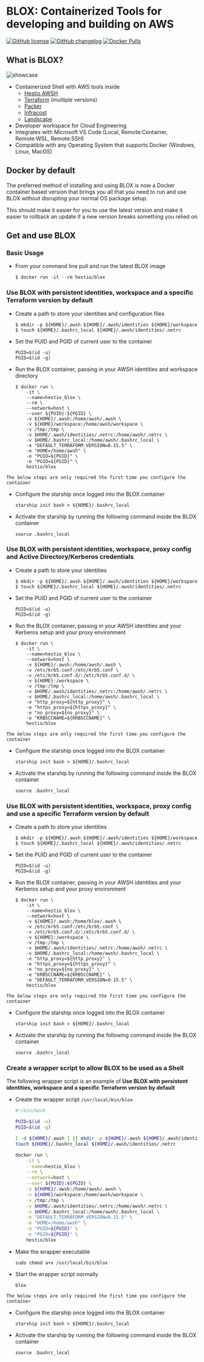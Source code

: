 # BLOX: Containerized Tools for developing and building on AWS

[![GitHub license](https://img.shields.io/github/license/hest-io/blox.svg?style=flat-square)](https://github.com/hest-io/blox/blob/master/LICENSE)
[![GitHub changelog](https://img.shields.io/badge/documentation-ONLINE-651fff.svg?style=flat-square)](https://worx.hest.io/blox/)
[![Docker Pulls](https://img.shields.io/docker/pulls/hestio/blox.svg)](https://hub.docker.com/r/hestio/blox)

## What is BLOX?

![showcase](docs/media/images/showcase-blox.png)

- Containerized Shell with AWS tools inside
  - [Hestio AWSH](https://worx.hest.io/awsh/)
  - [Terraform](https://www.terraform.io/) (multiple versions)
  - [Packer](https://www.packer.io/)
  - [Infracost](https://github.com/infracost/infracost)
  - [Landscape](https://github.com/coinbase/terraform-landscape)
- Developer workspace for Cloud Engineering
- Integrates with Microsoft VS Code (Local, Remote:Container, Remote:WSL, Remote:SSH)
- Compatible with any Operating System that supports Docker (Windows, Linux, MacOS)


## Docker by default

The preferred method of installing and using BLOX is now a Docker container based version that brings you all that you need to run and use BLOX without disrupting your normal OS package setup.

This should make it easier for you to use the latest version and make it easier to rollback an update if a new version breaks something you relied on


## Get and use BLOX

### Basic Usage

- From your command line pull and run the latest BLOX image

    ```console
    $ docker run -it --rm hestio/blox
    ```

### Use BLOX with persistent identities, workspace and  a specific Terraform version by default

- Create a path to store your identities and configuration files

    ```console
    $ mkdir -p ${HOME}/.awsh ${HOME}/.awsh/identities ${HOME}/workspace
    $ touch ${HOME}/.bashrc_local ${HOME}/.awsh/identities/.netrc
    ```

- Set the PUID and PGID of current user to the container
    ```console
    PUID=$(id -u)
    PGID=$(id -g)
    ```

- Run the BLOX container, passing in your AWSH identities and workspace directory

    ```console
    $ docker run \
        -it \
        --name=hestio_blox \
        --rm \
        --network=host \
        --user ${PUID}:${PGID} \
        -v ${HOME}/.awsh:/home/awsh/.awsh \
        -v ${HOME}/workspace:/home/awsh/workspace \
        -v /tmp:/tmp \
        -v $HOME/.awsh/identities/.netrc:/home/awsh/.netrc \
        -v $HOME/.bashrc_local:/home/awsh/.bashrc_local \
        -e "DEFAULT_TERRAFORM_VERSION=0.15.5" \
        -e "HOME=/home/awsh" \
        -e "PUID=${PUID}" \
        -e "PGID=${PGID}" \
        hestio/blox
    ```

`The below steps are only required the first time you configure the container`

- Configure the starship once logged into the BLOX container
    ```console
    starship init bash > ${HOME}/.bashrc_local
    ```
- Activate the starship by running the following command inside the BLOX container
    ```console
    source .bashrc_local
    ```

### Use BLOX with persistent identities, workspace, proxy config and Active Directory/Kerberos credentials

- Create a path to store your identities

    ```console
    $ mkdir -p ${HOME}/.awsh ${HOME}/.awsh/identities ${HOME}/workspace
    $ touch ${HOME}/.bashrc_local ${HOME}/.awsh/identities/.netrc
    ```

- Set the PUID and PGID of current user to the container
    ```console
    PUID=$(id -u)
    PGID=$(id -g)
    ```

- Run the BLOX container, passing in your AWSH identities and your Kerberos setup and your proxy environment

    ```console
    $ docker run \
        -it \
        --name=hestio_blox \
        --network=host \
        -v ${HOME}/.awsh:/home/awsh/.awsh \
        -v /etc/krb5.conf:/etc/krb5.conf \
        -v /etc/krb5.conf.d/:/etc/krb5.conf.d/ \
        -v ${HOME}:/workspace \
        -v /tmp:/tmp \
        -v $HOME/.awsh/identities/.netrc:/home/awsh/.netrc \
        -v $HOME/.bashrc_local:/home/awsh/.bashrc_local \    
        -e "http_proxy=${http_proxy}" \
        -e "https_proxy=${https_proxy}" \
        -e "no_proxy=${no_proxy}" \
        -e "KRB5CCNAME=${KRB5CCNAME}" \
        hestio/blox
    ```

`The below steps are only required the first time you configure the container`

- Configure the starship once logged into the BLOX container
    ```console
    starship init bash > ${HOME}/.bashrc_local
    ```
- Activate the starship by running the following command inside the BLOX container
    ```console
    source .bashrc_local
    ```

### Use BLOX with persistent identities, workspace, proxy config and use a specific Terraform version by default

- Create a path to store your identities

    ```console
    $ mkdir -p ${HOME}/.awsh ${HOME}/.awsh/identities ${HOME}/workspace
    $ touch ${HOME}/.bashrc_local ${HOME}/.awsh/identities/.netrc
    ```

- Set the PUID and PGID of current user to the container
    ```console
    PUID=$(id -u)
    PGID=$(id -g)
    ```

- Run the BLOX container, passing in your AWSH identities and your Kerberos setup and your proxy environment

    ```console
    $ docker run \
        -it \
        --name=hestio_blox \
        --network=host \
        -v ${HOME}/.awsh:/home/blox/.awsh \
        -v /etc/krb5.conf:/etc/krb5.conf \
        -v /etc/krb5.conf.d/:/etc/krb5.conf.d/ \
        -v ${HOME}:/workspace \
        -v /tmp:/tmp \
        -v $HOME/.awsh/identities/.netrc:/home/awsh/.netrc \
        -v $HOME/.bashrc_local:/home/awsh/.bashrc_local \
        -e "http_proxy=${http_proxy}" \
        -e "https_proxy=${https_proxy}" \
        -e "no_proxy=${no_proxy}" \
        -e "KRB5CCNAME=${KRB5CCNAME}" \
        -e "DEFAULT_TERRAFORM_VERSION=0.15.5" \
        hestio/blox
    ```

`The below steps are only required the first time you configure the container`

- Configure the starship once logged into the BLOX container
    ```console
    starship init bash > ${HOME}/.bashrc_local
    ```
- Activate the starship by running the following command inside the BLOX container
    ```console
    source .bashrc_local
    ```

### Create a wrapper script to allow BLOX to be used as a Shell
The following wrapper script is an example of **Use BLOX with persistent identities, workspace and a specific Terraform version by default**

- Create the wrapper script `/usr/local/bin/blox`

    ```bash
    #!/bin/bash

    PUID=$(id -u)
    PGID=$(id -g)

    [ -d ${HOME}/.awsh ] || mkdir -p ${HOME}/.awsh ${HOME}/.awsh/identities ${HOME}/workspace
    touch ${HOME}/.bashrc_local ${HOME}/.awsh/identities/.netrc

    docker run \
        -it \
        --name=hestio_blox \
        --rm \
        --network=host \
        --user ${PUID}:${PGID} \
        -v ${HOME}/.awsh:/home/awsh/.awsh \
        -v ${HOME}/workspace:/home/awsh/workspace \
        -v /tmp:/tmp \
        -v $HOME/.awsh/identities/.netrc:/home/awsh/.netrc \
        -v $HOME/.bashrc_local:/home/awsh/.bashrc_local \
        -e "DEFAULT_TERRAFORM_VERSION=0.15.5" \
        -e "HOME=/home/awsh" \
        -e "PUID=${PUID}" \
        -e "PGID=${PGID}" \
        hestio/blox
    ```

- Make the wrapper executable

    ```console
    sudo chmod a+x /usr/local/bin/blox
    ```

- Start the wrapper script normally

    ```console
    blox
    ```

`The below steps are only required the first time you configure the container`

- Configure the starship once logged into the BLOX container
    ```console
    starship init bash > ${HOME}/.bashrc_local
    ```
- Activate the starship by running the following command inside the BLOX container
    ```console
    source .bashrc_local
    ```
